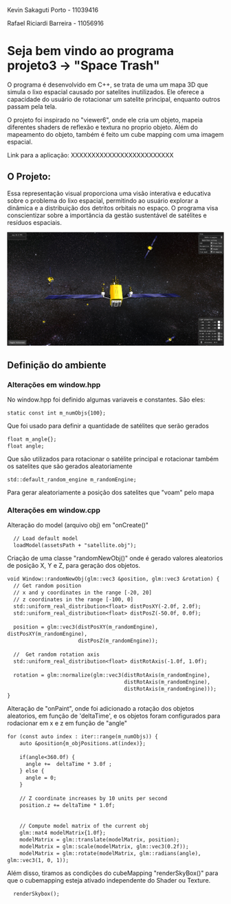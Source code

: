 Kevin Sakaguti Porto - 11039416

Rafael Riciardi Barreira - 11056916

# Seja bem vindo ao programa projeto3 -> "Space Trash"

O programa é desenvolvido em C++, se trata de uma um mapa 3D que simula o lixo espacial causado por satelites inutilizados. Ele oferece a capacidade do usuário de rotacionar um satelite principal, enquanto outros passam pela tela.

O projeto foi inspirado no "viewer6", onde ele cria um objeto, mapeia diferentes shaders de reflexão e textura no proprio objeto. Além do mapeamento do objeto, também é feito um cube mapping com uma imagem espacial.

Link para a aplicação: XXXXXXXXXXXXXXXXXXXXXXXXX

## O Projeto:

Essa representação visual proporciona uma visão interativa e educativa sobre o problema do lixo espacial, permitindo ao usuário explorar a dinâmica e a distribuição dos detritos orbitais no espaço. O programa visa conscientizar sobre a importância da gestão sustentável de satélites e resíduos espaciais.

<p align="center">
  <img src="https://github.com/rafaelriciardi/COMPGRA-PROJ3/blob/main/img/print_proj.png"/>
</p>

## Definição do ambiente
### Alterações em window.hpp

No window.hpp foi definido algumas variaveis e constantes. São eles:

```
static const int m_numObjs{100};
```
Que foi usado para definir a quantidade de satélites que serão gerados 

```
float m_angle{};
float angle;
```
Que são utilizados para rotacionar o satélite principal e rotacionar também os satelites que são gerados aleatoriamente

```
std::default_random_engine m_randomEngine;
```
Para gerar aleatoriamente a posição dos satelites que "voam" pelo mapa

### Alterações em window.cpp

Alteração do model (arquivo obj) em "onCreate()"
```
  // Load default model
  loadModel(assetsPath + "satellite.obj");
```

Criação de uma classe "randomNewObj()" onde é gerado valores aleatorios de posição X, Y e Z, para geração dos objetos.

```
void Window::randomNewObj(glm::vec3 &position, glm::vec3 &rotation) {
  // Get random position
  // x and y coordinates in the range [-20, 20]
  // z coordinates in the range [-100, 0]
  std::uniform_real_distribution<float> distPosXY(-2.0f, 2.0f);
  std::uniform_real_distribution<float> distPosZ(-50.0f, 0.0f);

  position = glm::vec3(distPosXY(m_randomEngine), distPosXY(m_randomEngine),
                       distPosZ(m_randomEngine));

  //  Get random rotation axis
  std::uniform_real_distribution<float> distRotAxis(-1.0f, 1.0f);

  rotation = glm::normalize(glm::vec3(distRotAxis(m_randomEngine),
                                      distRotAxis(m_randomEngine),
                                      distRotAxis(m_randomEngine)));
}
```

Alteração de "onPaint", onde foi adicionado a rotação dos objetos aleatorios, em função de 'deltaTime', e os objetos foram configurados para rodacionar em x e z em função de "angle"
```
for (const auto index : iter::range(m_numObjs)) {
    auto &position{m_objPositions.at(index)};

    if(angle<360.0f) {
      angle +=  deltaTime * 3.0f ;
    } else {
      angle = 0;
    }

    // Z coordinate increases by 10 units per second
    position.z += deltaTime * 1.0f;


    // Compute model matrix of the current obj
    glm::mat4 modelMatrix{1.0f};
    modelMatrix = glm::translate(modelMatrix, position);
    modelMatrix = glm::scale(modelMatrix, glm::vec3(0.2f));
    modelMatrix = glm::rotate(modelMatrix, glm::radians(angle), glm::vec3(1, 0, 1));

```
Além disso, tiramos as condições do cubeMapping "renderSkyBox()" para que o cubemapping esteja ativado independente do Shader ou Texture.

```
  renderSkybox();
```
